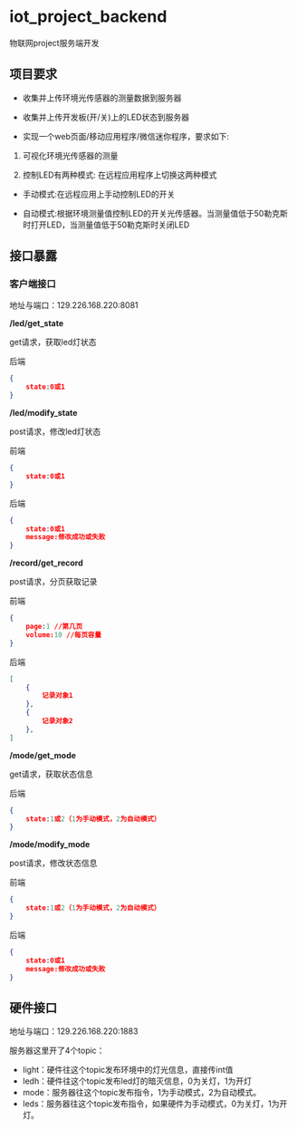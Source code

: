 # iot_project_backend
物联网project服务端开发

## 项目要求

- 收集并上传环境光传感器的测量数据到服务器

- 收集并上传开发板(开/关)上的LED状态到服务器

- 实现一个web页面/移动应用程序/微信迷你程序，要求如下:

1. 可视化环境光传感器的测量

2. 控制LED有两种模式: 在远程应用程序上切换这两种模式

- 手动模式:在远程应用上手动控制LED的开关

- 自动模式:根据环境测量值控制LED的开关光传感器。当测量值低于50勒克斯时打开LED，当测量值低于50勒克斯时关闭LED



## 接口暴露

### 客户端接口

地址与端口：129.226.168.220:8081

**/led/get_state**

get请求，获取led灯状态

后端

```json
{
    state:0或1
}
```



**/led/modify_state**

post请求，修改led灯状态

前端

```json
{
    state:0或1
}
```

后端

```json
{
    state:0或1
    message:修改成功或失败
}
```



**/record/get_record**

post请求，分页获取记录

前端

```json
{
    page:1 //第几页
    volume:10 //每页容量
}
```

后端

```json
[
    {
    	记录对象1
	},
    {
    	记录对象2
	},
]
```

**/mode/get_mode**

get请求，获取状态信息

后端

```json
{
    state:1或2（1为手动模式，2为自动模式）
}
```



**/mode/modify_mode**

post请求，修改状态信息

前端

```json
{
    state:1或2（1为手动模式，2为自动模式）
}
```

后端

```json
{
    state:0或1
    message:修改成功或失败
}
```





## 硬件接口

地址与端口：129.226.168.220:1883

服务器这里开了4个topic：

- light：硬件往这个topic发布环境中的灯光信息，直接传int值
- ledh：硬件往这个topic发布led灯的暗灭信息，0为关灯，1为开灯
- mode：服务器往这个topic发布指令，1为手动模式，2为自动模式。
- leds：服务器往这个topic发布指令，如果硬件为手动模式，0为关灯，1为开灯。